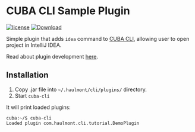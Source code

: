 # CUBA CLI Sample Plugin

<a href="http://www.apache.org/licenses/LICENSE-2.0"><img src="https://img.shields.io/badge/license-Apache%20License%202.0-blue.svg?style=flat" alt="license" title=""></a>
[ ![Download](https://api.bintray.com/packages/cuba-platform/main/cli-ide-opener/images/download.svg?version=1.0.0) ](https://bintray.com/cuba-platform/main/cli-ide-opener/1.0.0/link)

Simple plugin that adds `idea` command to [CUBA CLI](https://github.com/cuba-platform/cuba-cli), allowing user to open project in IntelliJ IDEA.

Read about plugin development [here](https://github.com/cuba-platform/cuba-cli/wiki/Plugin-Development).

## Installation

1. Copy .jar file into `~/.haulmont/cli/plugins/` directory.
1. Start `cuba-cli`

It will print loaded plugins:
```
cuba:~/$ cuba-cli 
Loaded plugin com.haulmont.cli.tutorial.DemoPlugin
```
